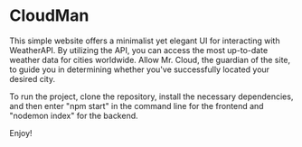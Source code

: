 # CloudMan
This simple website offers a minimalist yet elegant UI for interacting with WeatherAPI.
By utilizing the API, you can access the most up-to-date weather data for cities worldwide.
Allow Mr. Cloud, the guardian of the site, to guide you in determining whether you've successfully located your desired city.

To run the project, clone the repository, install the necessary dependencies, and then enter "npm start" in the command line
for the frontend and "nodemon index" for the backend.

Enjoy!
